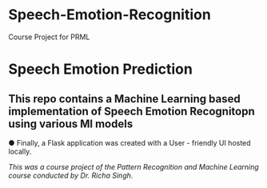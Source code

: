 # Speech-Emotion-Recognition

Course Project for PRML

# **Speech Emotion Prediction**

## This repo contains a Machine Learning based implementation of Speech Emotion Recognitopn using various Ml models

● Finally, a Flask application was created with a User - friendly UI hosted locally.

_This was a course project of the Pattern Recognition and Machine Learning course conducted by Dr. Richa Singh._

